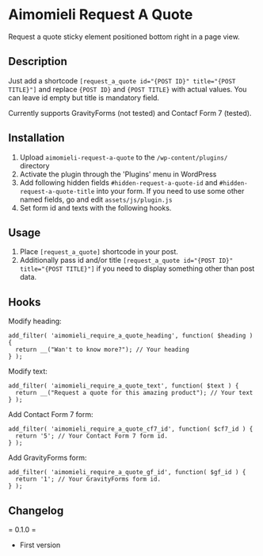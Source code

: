 # Aimomieli Request A Quote

Request a quote sticky element positioned bottom right in a page view.

## Description

Just add a shortcode `[request_a_quote id="{POST ID}" title="{POST TITLE}"]` and replace `{POST ID}` and `{POST TITLE}` with actual values. You can leave id empty but title is mandatory field.

Currently supports GravityForms (not tested) and Contacf Form 7 (tested).

## Installation

1. Upload `aimomieli-request-a-quote` to the `/wp-content/plugins/` directory
2. Activate the plugin through the 'Plugins' menu in WordPress
3. Add following hidden fields `#hidden-request-a-quote-id` and `#hidden-request-a-quote-title` into your form. If you need to use some other named fields, go and edit `assets/js/plugin.js`
4. Set form id and texts with the following hooks.

## Usage
1. Place `[request_a_quote]` shortcode in your post.
2. Additionally pass id and/or title `[request_a_quote id="{POST ID}" title="{POST TITLE}"]` if you need to display something other than post data.

## Hooks

Modify heading:
```
add_filter( 'aimomieli_require_a_quote_heading', function( $heading ) {
  return __("Wan't to know more?"); // Your heading
} );
```

Modify text:
```
add_filter( 'aimomieli_require_a_quote_text', function( $text ) {
  return __("Request a quote for this amazing product"); // Your text
} );
```

Add Contact Form 7 form:
```
add_filter( 'aimomieli_require_a_quote_cf7_id', function( $cf7_id ) {
  return '5'; // Your Contact Form 7 form id.
} );
```

Add GravityForms form:
```
add_filter( 'aimomieli_require_a_quote_gf_id', function( $gf_id ) {
  return '1'; // Your GravityForms form id.
} );
```

## Changelog

= 0.1.0 =
* First version
